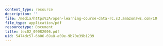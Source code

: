 ```yaml
---
content_type: resource
description: ''
file: /media/https%3A/open-learning-course-data-rc.s3.amazonaws.com/10-569-synthesis-of-polymers-fall-2006/5474dc576b0669a8a09e9b70e39b1239_lec02_09082006.pdf
file_type: application/pdf
resourcetype: Document
title: lec02_09082006.pdf
uid: 5474dc57-6b06-69a8-a09e-9b70e39b1239
---
```

